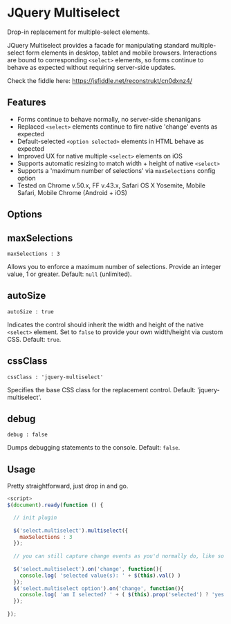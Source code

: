 JQuery Multiselect 
==================================

Drop-in replacement for multiple-select elements.

JQuery Multiselect provides a facade for manipulating standard multiple-select form elements in desktop, tablet and mobile browsers. Interactions are bound to corresponding `<select>` elements, so forms continue to behave as expected without requiring server-side updates.  

Check the fiddle here: https://jsfiddle.net/reconstrukt/cn0dxnz4/


Features
--------

 - Forms continue to behave normally, no server-side shenanigans 
 - Replaced `<select>` elements continue to fire native 'change' events as expected  
 - Default-selected `<option selected>` elements in HTML behave as expected  
 - Improved UX for native multiple `<select>` elements on iOS 
 - Supports automatic resizing to match width + height of native `<select>`  
 - Supports a 'maximum number of selections' via `maxSelections` config option
 - Tested on Chrome v.50.x, FF v.43.x, Safari OS X Yosemite, Mobile Safari, Mobile Chrome (Android + iOS)

Options
-------

## maxSelections

    maxSelections : 3 

Allows you to enforce a maximum number of selections. Provide an integer value, 1 or greater. Default: `null` (unlimited). 

## autoSize

    autoSize : true
 
Indicates the control should inherit the width and height of the native `<select>` element. Set to `false` to provide your own width/height via custom CSS. Default: `true`. 

## cssClass

    cssClass : 'jquery-multiselect'
 
Specifies the base CSS class for the replacement control. Default: 'jquery-multiselect'. 

## debug

    debug : false

Dumps debugging statements to the console. Default: `false`. 

Usage
-----

Pretty straightforward, just drop in and go.

```javascript
<script>
$(document).ready(function () {

  // init plugin
  
  $('select.multiselect').multiselect({
    maxSelections : 3
  });
  
  // you can still capture change events as you'd normally do, like so
  
  $('select.multiselect').on('change', function(){
    console.log( 'selected value(s): ' + $(this).val() )
  });
  $('select.multiselect option').on('change', function(){
    console.log( 'am I selected? ' + ( $(this).prop('selected') ? 'yes' : 'no' ) )
  });
  
});
```

